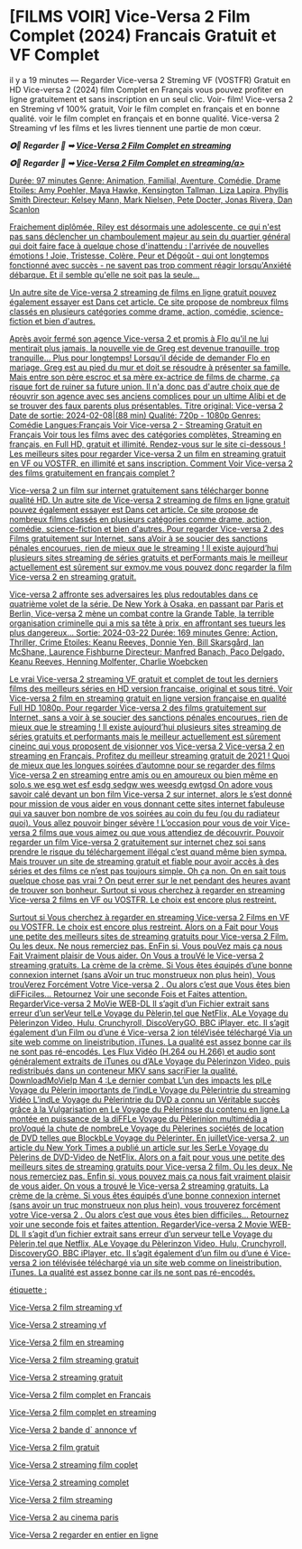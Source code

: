  <h1>[FILMS VOIR] Vice-Versa 2 Film Complet (2024) Francais Gratuit et VF Complet </h1>

 il y a 19 minutes — Regarder Vice-versa 2 Streming VF (VOSTFR) Gratuit en HD Vice-versa 2 (2024) film Complet en Français vous pouvez profiter en ligne gratuitement et sans inscription en un seul clic. Voir- film! Vice-versa 2 en Streming vf 100% gratuit, Voir le film complet en français et en bonne qualité. voir le film complet en français et en bonne qualité. Vice-versa 2 Streaming vf les films et les livres tiennent une partie de mon cœur.

<p><b><I>✪📱 Regarder 🔴 ➥ <a href="https://hutagon.com/fr/movie/1022789/inside-out-2" rel="noopener">Vice-Versa 2 Film Complet en streaming</a></I></b></p>

<p><b><I>✪📱 Regarder 🔴 ➥ <a href="https://hutagon.com/fr/movie/1022789/inside-out-2" rel="noopener">Vice-Versa 2 Film Complet en streaming/a></I></b></p>

Durée: 97 minutes
Genre: Animation, Familial, Aventure, Comédie, Drame
Etoiles: Amy Poehler, Maya Hawke, Kensington Tallman, Liza Lapira, Phyllis Smith
Directeur: Kelsey Mann, Mark Nielsen, Pete Docter, Jonas Rivera, Dan Scanlon

Fraichement diplômée, Riley est désormais une adolescente, ce qui n'est pas sans déclencher un chamboulement majeur au sein du quartier général qui doit faire face à quelque chose d'inattendu : l'arrivée de nouvelles émotions ! Joie, Tristesse, Colère, Peur et Dégoût - qui ont longtemps fonctionné avec succès - ne savent pas trop comment réagir lorsqu'Anxiété débarque. Et il semble qu'elle ne soit pas la seule…

Un autre site de Vice-versa 2 streaming de films en ligne gratuit pouvez également essayer est Dans cet article. Ce site propose de nombreux films classés en plusieurs catégories comme drame, action, comédie, science-fiction et bien d'autres.

Après avoir fermé son agence Vice-versa 2 et promis à Flo qu'il ne lui mentirait plus jamais, la nouvelle vie de Greg est devenue tranquille, trop tranquille… Plus pour longtemps! Lorsqu’il décide de demander Flo en mariage, Greg est au pied du mur et doit se résoudre à présenter sa famille. Mais entre son père escroc et sa mère ex-actrice de films de charme, ça risque fort de ruiner sa future union. Il n'a donc pas d'autre choix que de réouvrir son agence avec ses anciens complices pour un ultime Alibi et de se trouver des faux parents plus présentables. Titre original: Vice-versa 2 Date de sortie: 2024-02-08|(88 min) Qualité: 720p - 1080p Genres: Comédie Langues:Français Voir Vice-versa 2 - Streaming Gratuit en Français Voir tous les films avec des catégories complètes, Streaming en français, en Full HD, gratuit et illimité. Rendez-vous sur le site ci-dessous ! Les meilleurs sites pour regarder Vice-versa 2 un film en streaming gratuit en VF ou VOSTFR, en illimité et sans inscription. Comment Voir Vice-versa 2 des films gratuitement en français complet ?

Vice-versa 2 un film sur internet gratuitement sans télécharger bonne qualité HD. Un autre site de Vice-versa 2 streaming de films en ligne gratuit pouvez également essayer est Dans cet article. Ce site propose de nombreux films classés en plusieurs catégories comme drame, action, comédie, science-fiction et bien d'autres. Pour regarder Vice-versa 2 des Films gratuitement sur Internet, sans aVoir à se soucier des sanctions pénales encourues, rien de mieux que le streaming ! Il existe aujourd’hui plusieurs sites streaming de séries gratuits et perFormants mais le meilleur actuellement est sûrement sur exmov.me vous pouvez donc regarder la film Vice-versa 2 en streaming gratuit.

Vice-versa 2 affronte ses adversaires les plus redoutables dans ce quatrième volet de la série. De New York à Osaka, en passant par Paris et Berlin, Vice-versa 2 mène un combat contre la Grande Table, la terrible organisation criminelle qui a mis sa tête à prix, en affrontant ses tueurs les plus dangereux… Sortie: 2024-03-22 Durée: 169 minutes Genre: Action, Thriller, Crime Etoiles: Keanu Reeves, Donnie Yen, Bill Skarsgård, Ian McShane, Laurence Fishburne Directeur: Manfred Banach, Paco Delgado, Keanu Reeves, Henning Molfenter, Charlie Woebcken

Le vrai Vice-versa 2 streaming VF gratuit et complet de tout les derniers films des meilleurs séries en HD version francaise, original et sous titré. Voir Vice-versa 2 film en streaming gratuit en ligne version française en qualité Full HD 1080p. Pour regarder Vice-versa 2 des films gratuitement sur Internet, sans a voir à se soucier des sanctions pénales encourues, rien de mieux que le streaming ! Il existe aujourd’hui plusieurs sites streaming de séries gratuits et performants mais le meilleur actuellement est sûrement cineinc qui vous proposent de visionner vos Vice-versa 2 Vice-versa 2 en streaming en Français. Profitez du meilleur streaming gratuit de 2021 ! Quoi de mieux que les longues soirées d’automne pour se regarder des films Vice-versa 2 en streaming entre amis ou en amoureux ou bien même en solo.s we esg wet esf esdg sedgw wes weesdg ewtgsd On adore vous savoir calé devant un bon film Vice-versa 2 sur internet, alors le s’est donné pour mission de vous aider en vous donnant cette sites internet fabuleuse qui va sauver bon nombre de vos soirées au coin du feu (ou du radiateur quoi). Vous allez pouvoir binger sévère ! L’occasion pour vous de voir Vice-versa 2 films que vous aimez ou que vous attendiez de découvrir. Pouvoir regarder un film Vice-versa 2 gratuitement sur internet chez soi sans prendre le risque du téléchargement illégal c’est quand même bien sympa. Mais trouver un site de streaming gratuit et fiable pour avoir accès à des séries et des films ce n’est pas toujours simple. Oh ça non. On en sait tous quelque chose pas vrai ? On peut errer sur le net pendant des heures avant de trouver son bonheur. Surtout si vous cherchez à regarder en streaming Vice-versa 2 films en VF ou VOSTFR. Le choix est encore plus restreint.

Surtout si Vous cherchez à regarder en streaming Vice-versa 2 Films en VF ou VOSTFR. Le choix est encore plus restreint. Alors on a Fait pour Vous une petite des meilleurs sites de streaming gratuits pour Vice-versa 2 Film. Ou les deux. Ne nous remerciez pas. EnFin si, Vous pouVez mais ça nous Fait Vraiment plaisir de Vous aider. On Vous a trouVé le Vice-versa 2 streaming gratuits. La crème de la crème. Si Vous êtes équipés d’une bonne connexion internet (sans aVoir un truc monstrueux non plus hein), Vous trouVerez Forcément Votre Vice-versa 2 . Ou alors c’est que Vous êtes bien diFFiciles… Retournez Voir une seconde Fois et Faites attention. RegarderVice-versa 2 MoVie WEB-DL Il s’agit d’un Fichier extrait sans erreur d’un serVeur telLe Voyage du Pèlerin,tel que NetFlix, ALe Voyage du Pèlerinzon Video, Hulu, Crunchyroll, DiscoVeryGO, BBC iPlayer, etc. Il s’agit également d’un Film ou d’une é Vice-versa 2 ion téléVisée téléchargé Via un site web comme on lineistribution, iTunes. La qualité est assez bonne car ils ne sont pas ré-encodés. Les Flux Vidéo (H.264 ou H.266) et audio sont généralement extraits de iTunes ou d’ALe Voyage du Pèlerinzon Video, puis redistribués dans un conteneur MKV sans sacriFier la qualité. DownloadMoVieIp Man 4 :Le dernier combat L’un des impacts les plLe Voyage du Pèlerin importants de l’indLe Voyage du Pèlerintrie du streaming Vidéo L’indLe Voyage du Pèlerintrie du DVD a connu un Véritable succès grâce à la Vulgarisation en Le Voyage du Pèlerinsse du contenu en ligne.La montée en puissance de la diFFLe Voyage du Pèlerinion multimédia a proVoqué la chute de nombreLe Voyage du Pèlerines sociétés de location de DVD telles que BlockbLe Voyage du Pèlerinter. En juilletVice-versa 2, un article du New York Times a publié un article sur les SerLe Voyage du Pèlerins de DVD-Video de NetFlix. Alors on a fait pour vous une petite des meilleurs sites de streaming gratuits pour Vice-versa 2 film. Ou les deux. Ne nous remerciez pas. Enfin si, vous pouvez mais ça nous fait vraiment plaisir de vous aider. On vous a trouvé le Vice-versa 2 streaming gratuits. La crème de la crème. Si vous êtes équipés d’une bonne connexion internet (sans avoir un truc monstrueux non plus hein), vous trouverez forcément votre Vice-versa 2 . Ou alors c’est que vous êtes bien difficiles… Retournez voir une seconde fois et faites attention. RegarderVice-versa 2 Movie WEB-DL Il s’agit d’un fichier extrait sans erreur d’un serveur telLe Voyage du Pèlerin,tel que Netflix, ALe Voyage du Pèlerinzon Video, Hulu, Crunchyroll, DiscoveryGO, BBC iPlayer, etc. Il s’agit également d’un film ou d’une é Vice-versa 2 ion télévisée téléchargé via un site web comme on lineistribution, iTunes. La qualité est assez bonne car ils ne sont pas ré-encodés.

étiquette :

Vice-Versa 2 film streaming vf

Vice-Versa 2 streaming vf

Vice-Versa 2 film en streaming

Vice-Versa 2 film streaming gratuit

Vice-Versa 2 streaming gratuit

Vice-Versa 2 film complet en Francais

Vice-Versa 2 film complet en streaming

Vice-Versa 2 bande d` annonce vf

Vice-Versa 2 film gratuit

Vice-Versa 2 streaming film coplet

Vice-Versa 2 streaming complet

Vice-Versa 2 film streaming

Vice-Versa 2 au cinema paris

Vice-Versa 2 regarder en entier en ligne
